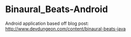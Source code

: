 # Binaural_Beats-Android
Android application based off blog post: http://www.devdungeon.com/content/binaural-beats-java
